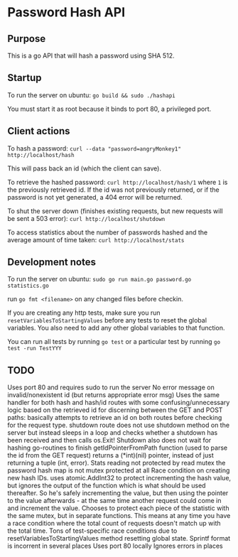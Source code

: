 
# Password Hash API

## Purpose

This is a go API that will hash a password using SHA 512.

## Startup

To run the server on ubuntu: `go build && sudo ./hashapi`

You must start it as root because it binds to port 80, a privileged port. 

## Client actions

To hash a password: `curl --data "password=angryMonkey1" http://localhost/hash`

This will pass back an id (which the client can save).

To retrieve the hashed password: `curl http://localhost/hash/1` where `1` is the previously retrieved id. If the id was not previously returned, or if the password is not yet generated, a 404 error will be returned.

To shut the server down (finishes existing requests, but new requests will be sent a 503 error): `curl http://localhost/shutdown`

To access statistics about the number of passwords hashed and the average amount of time taken: `curl http://localhost/stats`

## Development notes

To run the server on ubuntu: `sudo go run main.go password.go statistics.go`

run `go fmt <filename>` on any changed files before checkin.

If you are creating any http tests, make sure you run `resetVariablesToStartingValues` before any tests to reset the global variables. You also need to add any other global variables to that function.

You can run all tests by running `go test` or a particular test by running `go test -run TestYYY` 

## TODO

Uses port 80 and requires sudo to run the server
No error message on invalid/nonexistent id (but returns appropriate error msg)
Uses the same handler for both hash and hash/id routes with some confusing/unnecessary logic based on the retrieved id for discerning between the GET and POST paths: basically attempts to retrieve an id on both routes before checking for the request type.
shutdown route does not use shutdown method on the server but instead sleeps in a loop and checks whether a shutdown has been received and then calls os.Exit!
Shutdown also does not wait for hashing go-routines to finish
getIdPointerFromPath function (used to parse the id from the GET request) returns a (*int)(nil) pointer, instead of just returning a tuple (int, error).
Stats reading not protected by read mutex
the password hash map is not mutex protected at all
Race condition on creating new hash IDs. uses atomic.AddInt32 to protect incrementing the hash value, but ignores the output of the function which is what should be used thereafter. So he's safely incrementing the value, but then using the pointer to the value afterwards - at the same time another request could come in and increment the value.
Chooses to protect each piece of the statistic with the same mutex, but in separate functions. This means at any time you have a race condition where the total count of requests doesn't match up with the total time.
Tons of test-specific race conditions due to resetVariablesToStartingValues method resetting global state.
Sprintf format is incorrent in several places
Uses port 80 locally
Ignores errors in places
